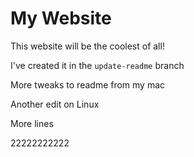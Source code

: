 # My Website

This website will be the coolest of all!

I've created it in the `update-readme` branch

More tweaks to readme from my mac

Another edit on Linux

More lines

22222222222
